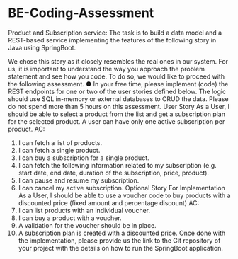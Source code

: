 # BE-Coding-Assessment

Product and Subscription service: 
The task is to build a data model and a REST-based service implementing the features of the following story in Java using SpringBoot. 

We chose this story as it closely resembles the real ones in our system. 
For us, it is important to understand the way you approach the problem statement and see how you code. To do so, we would like to proceed with the following assessment. 
● In your free time, please implement (code) the REST endpoints for one or two of the user stories defined below. The logic should use SQL in-memory or external databases to CRUD the data. Please do not spend more than 5 hours on this assessment. 
User Story 
As a User, I should be able to select a product from the list and get a subscription plan for the selected product. A user can have only one active subscription per product. AC: 
1. I can fetch a list of products. 
2. I can fetch a single product. 
3. I can buy a subscription for a single product. 
4. I can fetch the following information related to my subscription (e.g. start date, end date, duration of the subscription, price, product). 
5. I can pause and resume my subscription. 
6. I can cancel my active subscription. 
Optional Story For Implementation 
As a User, I should be able to use a voucher code to buy products with a discounted price (fixed amount and percentage discount) 
AC: 
1. I can list products with an individual voucher. 
2. I can buy a product with a voucher. 
3. A validation for the voucher should be in place. 
4. A subscription plan is created with a discounted price. 
Once done with the implementation, please provide us the link to the Git repository of your project with the details on how to run the SpringBoot application.
